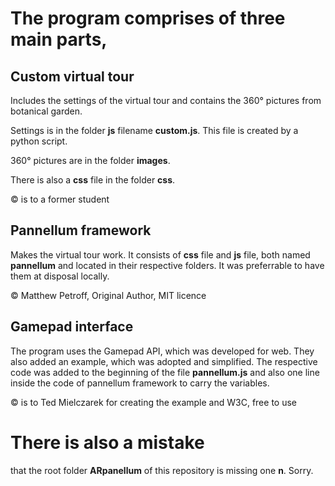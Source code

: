 # The program comprises of three main parts,

## Custom virtual tour
 Includes the settings of the virtual tour and contains the 360° pictures from botanical garden. 

 Settings is in the folder **js** filename **custom.js**. This file is created by a python script.

 360° pictures are in the folder **images**. 

 There is also a **css** file in the folder **css**.

 &copy; is to a former student 
 
## Pannellum framework
Makes the virtual tour work. It consists of **css** file and **js** file, both named **pannellum** and located in their respective folders. It was preferrable to have them at disposal locally.

&copy; Matthew Petroff, Original Author, MIT licence

## Gamepad interface 
The program uses the Gamepad API, which was developed for web. They also added an example, which was adopted and simplified. The respective code was added to the beginning of the file **pannellum.js** and also one line inside the code of pannellum framework to carry the variables.  

  &copy; is to Ted Mielczarek for creating the example and W3C, free to use

# There is also a mistake
that the root folder **ARpanellum** of this repository is missing one **n**. Sorry. 